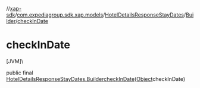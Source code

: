 //[xap-sdk](../../../../index.md)/[com.expediagroup.sdk.xap.models](../../index.md)/[HotelDetailsResponseStayDates](../index.md)/[Builder](index.md)/[checkInDate](check-in-date.md)

# checkInDate

[JVM]\

public final [HotelDetailsResponseStayDates.Builder](index.md)[checkInDate](check-in-date.md)([Object](https://docs.oracle.com/javase/8/docs/api/java/lang/Object.html)checkInDate)
